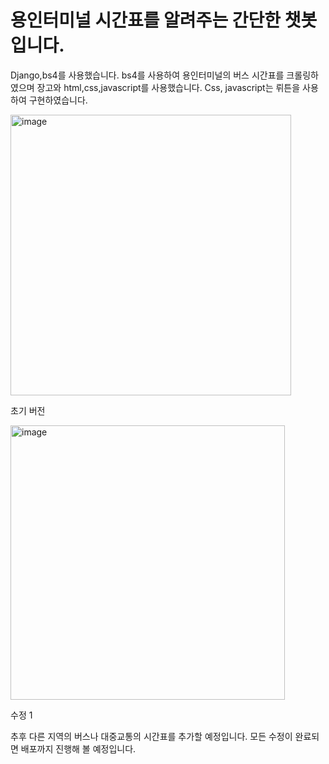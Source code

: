 # 용인터미널 시간표를 알려주는 간단한 챗봇입니다.
Django,bs4를 사용했습니다. bs4를 사용하여 용인터미널의 버스 시간표를 크롤링하였으며 장고와 html,css,javascript를 사용했습니다. 
Css, javascript는 뤼튼을 사용하여 구현하였습니다.

<img width="449" alt="image" src="https://github.com/user-attachments/assets/4b1753db-0c8c-44fd-9540-de16020f2a37">

초기 버전


<img width="439" alt="image" src="https://github.com/user-attachments/assets/100ed000-2983-450b-b116-5441e4a46025">

수정 1

추후 다른 지역의 버스나 대중교통의 시간표를 추가할 예정입니다.
모든 수정이 완료되면 배포까지 진행해 볼 예정입니다.
